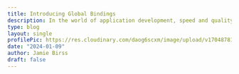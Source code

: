 ```yaml
---
title: Introducing Global Bindings
description: In the world of application development, speed and quality often sit on opposite ends of the spectrum. Yet, we believe they can coexist harmoniously. That's why we're excited to introduce an easier way to create multi-step forms. 
type: blog
layout: single
profilePic: https://res.cloudinary.com/daog6scxm/image/upload/v1704878154/Photos/headshot_aw4uce.png
date: "2024-01-09"
author: Jamie Birss
draft: false
---
```


